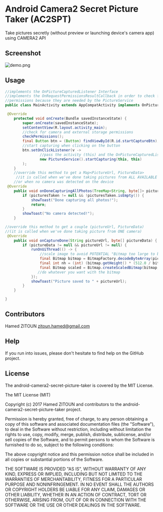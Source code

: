 # Android Camera2 Secret Picture Taker (AC2SPT)
Take pictures secretly (without preview or launching device's camera app) using CAMERA2 API
## Screenshot
![demo.png](https://github.com/hzitoun/android-camera2-secret-picture-taker/blob/master/demo.png)

## Usage
```java
//implements the OnPictureCapturedListener Interface 
//implements the OnRequestPermissionsResultCallback in order to check for camera and external storage
//permissions because they are needed by the PictureService
public class MainActivity extends AppCompatActivity implements OnPictureCapturedListener, ActivityCompat.OnRequestPermissionsResultCallback {

 @Override
    protected void onCreate(Bundle savedInstanceState) {
        super.onCreate(savedInstanceState);
        setContentView(R.layout.activity_main);
        //check for camera and external storage permissions
        checkPermissions();
        final Button btn = (Button) findViewById(R.id.startCaptureBtn);
        //start capturing when clicking on the button
        btn.setOnClickListener(v ->
                //pass the activity (this) and the OnPictureCapturedListener (thii) in parameters
                new PictureService().startCapturing(this, this)
        );
    }
    //override this method to get a Map<PictureUrl, PictureData> 
     //it is called when we've done taking pictures from ALL AVAILABLE cameras
    //or when no camera was detected on the device
 @Override
    public void onDoneCapturingAllPhotos(TreeMap<String, byte[]> picturesTaken) {
        if (picturesTaken != null && !picturesTaken.isEmpty()) {
            showToast("Done capturing all photos!");
            return;
        }
        showToast("No camera detected!");
    }

//override this method to get a couple (pictureUrl, PictureData) 
//(it is called when we've done taking picture from ONE camera)
 @Override
    public void onCaptureDone(String pictureUrl, byte[] pictureData) {
        if (pictureData != null && pictureUrl != null) {
            runOnUiThread(() -> {
                //scale image to avoid POTENTIAL "Bitmap too large to be uploaded into a texture" when displaying it in an ImageView
                final Bitmap bitmap = BitmapFactory.decodeByteArray(pictureData, 0, pictureData.length);
                final int nh = (int) (bitmap.getHeight() * (512.0 / bitmap.getWidth()));
                final Bitmap scaled = Bitmap.createScaledBitmap(bitmap, 512, nh, true);
               //do whatever you want with the bitmap
            });
            showToast("Picture saved to " + pictureUrl);
        }
    }

}
```
## Contributors

Hamed ZITOUN <zitoun.hamed@gmail.com>

## Help

If you run into issues, please don't hesitate to find help on the GitHub project.

## License

The android-camera2-secret-picture-taker is covered by the MIT License.

The MIT License (MIT)

Copyright (c) 2017 Hamed ZITOUN and contributors to the android-camera2-secret-picture-taker project.

Permission is hereby granted, free of charge, to any person obtaining a copy of this software and associated documentation files (the "Software"), to deal in the Software without restriction, including without limitation the rights to use, copy, modify, merge, publish, distribute, sublicense, and/or sell copies of the Software, and to permit persons to whom the Software is furnished to do so, subject to the following conditions:

The above copyright notice and this permission notice shall be included in all copies or substantial portions of the Software.

THE SOFTWARE IS PROVIDED "AS IS", WITHOUT WARRANTY OF ANY KIND, EXPRESS OR IMPLIED, INCLUDING BUT NOT LIMITED TO THE WARRANTIES OF MERCHANTABILITY, FITNESS FOR A PARTICULAR PURPOSE AND NONINFRINGEMENT. IN NO EVENT SHALL THE AUTHORS OR COPYRIGHT HOLDERS BE LIABLE FOR ANY CLAIM, DAMAGES OR OTHER LIABILITY, WHETHER IN AN ACTION OF CONTRACT, TORT OR OTHERWISE, ARISING FROM, OUT OF OR IN CONNECTION WITH THE SOFTWARE OR THE USE OR OTHER DEALINGS IN THE SOFTWARE.

